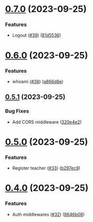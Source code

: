 # [0.7.0](https://github.com/upb-code-labs/main-api/compare/v0.6.0...v0.7.0) (2023-09-25)


### Features

* Logout ([#39](https://github.com/upb-code-labs/main-api/issues/39)) ([81d5536](https://github.com/upb-code-labs/main-api/commit/81d5536e16d5728e6449c9738c5b9b1f1e4420b0))



# [0.6.0](https://github.com/upb-code-labs/main-api/compare/v0.5.1...v0.6.0) (2023-09-25)


### Features

* whoami ([#38](https://github.com/upb-code-labs/main-api/issues/38)) ([a866d8e](https://github.com/upb-code-labs/main-api/commit/a866d8e86bcd4df689f0933b570e5c0ce4324dad))



## [0.5.1](https://github.com/upb-code-labs/main-api/compare/v0.5.0...v0.5.1) (2023-09-25)


### Bug Fixes

* Add CORS middleware ([320e4e2](https://github.com/upb-code-labs/main-api/commit/320e4e22af549368c251a70ceedac9392e75bc81))



# [0.5.0](https://github.com/upb-code-labs/main-api/compare/v0.4.0...v0.5.0) (2023-09-25)


### Features

* Register teacher ([#33](https://github.com/upb-code-labs/main-api/issues/33)) ([b297ec9](https://github.com/upb-code-labs/main-api/commit/b297ec9d879bf5eb910b5f616da23a8c988f0634))



# [0.4.0](https://github.com/upb-code-labs/main-api/compare/v0.3.0...v0.4.0) (2023-09-25)


### Features

* Auth middlewares ([#32](https://github.com/upb-code-labs/main-api/issues/32)) ([8646b08](https://github.com/upb-code-labs/main-api/commit/8646b084adc10d018a41c2d699c466bea678b164))



